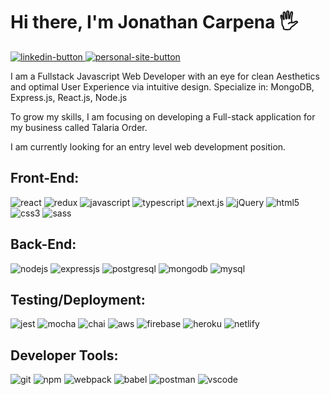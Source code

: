 <h1 align="start">Hi there, I'm Jonathan Carpena 🖐</h1>

<!-- CONTACTS -->
<p dir="auto"> 
<!-- LINKEDIN -->
<a href="https://www.linkedin.com/in/jonathan-carpena-582873196/" rel="nofollow">
  <img 
       src="https://img.shields.io/badge/jonathan carpena-0077B5?style=for-the-badge&logo=linkedin&logoColor=white" 
       alt="linkedin-button" 
       data-canonical-src="https://img.shields.io/badge/@jonathancarpena-0077B5?style=for-the-badge&logo=linkedin&logoColor=white" 
       style="max-width: 100%;">
  </a>

<!-- PERSONAL SITE -->
<a href="https:/jonathancarpena.me" rel="nofollow">
  <img 
       src="https://img.shields.io/badge/personal site-5020DF?style=for-the-badge&logo=About.me&logoColor=white" 
       alt="personal-site-button" 
       data-canonical-src="https://img.shields.io/badge/jonathancarpena.me-5020DF?style=for-the-badge&logo=About.me&logoColor=white" 
       style="max-width: 100%;">
  </a>
</p>


<!-- MINI BIO -->
<p dir="auto">I am a Fullstack Javascript Web Developer with an eye for clean Aesthetics and optimal User Experience via intuitive design. Specialize in: MongoDB, Express.js, React.js, Node.js</p>
<p dir="auto">To grow my skills, I am focusing on developing a Full-stack application for my business called Talaria Order.</p>
<p dir="auto">I am currently looking for an entry level web development position.</p>


<!-- FRONT-END -->
<h2 dir="auto">
  Front-End:
</h2>

<p dir="auto" > 
<!-- REACT -->
<img 
       src="https://img.shields.io/badge/React-20232A?style=for-the-badge&logo=react&logoColor=61DAFB"
       alt="react" 
       data-canonical-src="	https://img.shields.io/badge/React-20232A?style=for-the-badge&logo=react&logoColor=61DAFB" 
       style="max-width: 100%;"/>
<!-- REDUX -->
<img 
       src="https://img.shields.io/badge/Redux-593D88?style=for-the-badge&logo=redux&logoColor=white"
       alt="redux" 
       data-canonical-src="https://img.shields.io/badge/Redux-593D88?style=for-the-badge&logo=redux&logoColor=white" 
       style="max-width: 100%;"/>
<!-- JAVASCRIPT -->
<img 
       src="https://img.shields.io/badge/JavaScript-323330?style=for-the-badge&logo=javascript&logoColor=F7DF1E"
       alt="javascript" 
       data-canonical-src="https://img.shields.io/badge/JavaScript-323330?style=for-the-badge&logo=javascript&logoColor=F7DF1E" 
       style="max-width: 100%;"/>
<!-- TYPESCRIPT -->
<img 
       src="https://img.shields.io/badge/TypeScript-007ACC?style=for-the-badge&logo=typescript&logoColor=white"
       alt="typescript" 
       data-canonical-src="https://img.shields.io/badge/TypeScript-007ACC?style=for-the-badge&logo=typescript&logoColor=white" 
       style="max-width: 100%;">
  <!-- NEXT.JS -->
<img 
       src="https://img.shields.io/badge/next.js-000000?style=for-the-badge&logo=nextdotjs&logoColor=white"
       alt="next.js" 
       data-canonical-src="https://img.shields.io/badge/next.js-000000?style=for-the-badge&logo=nextdotjs&logoColor=white" 
       style="max-width: 100%;">
<!-- jQuery -->
<img 
       src="https://img.shields.io/badge/jQuery-0769AD?style=for-the-badge&logo=jquery&logoColor=white"
       alt="jQuery" 
       data-canonical-src="https://img.shields.io/badge/jQuery-0769AD?style=for-the-badge&logo=jquery&logoColor=white" 
       style="max-width: 100%;">
<!-- HTML5 -->
  <img 
       src="https://img.shields.io/badge/HTML5-E34F26?style=for-the-badge&logo=html5&logoColor=white"
       alt="html5" 
       data-canonical-src="https://img.shields.io/badge/HTML5-E34F26?style=for-the-badge&logo=html5&logoColor=white" 
       style="max-width: 100%;">
 <!-- CSS -->
  <img 
       src="https://img.shields.io/badge/CSS3-1572B6?style=for-the-badge&logo=css3&logoColor=white"
       alt="css3" 
       data-canonical-src="https://img.shields.io/badge/CSS3-1572B6?style=for-the-badge&logo=css3&logoColor=white" 
       style="max-width: 100%;">
<!-- SASS -->
<img 
     src="https://img.shields.io/badge/Sass-CC6699?style=for-the-badge&logo=sass&logoColor=white"
       alt="sass" 
       data-canonical-src="https://img.shields.io/badge/Sass-CC6699?style=for-the-badge&logo=sass&logoColor=white" 
       style="max-width: 100%;">
</p>


<!-- BACK-END -->
<h2 dir="auto">
  Back-End:
</h2>

<p dir="auto" > 
<!-- NODE.JS -->
<img 
       src="https://img.shields.io/badge/Node.js-339933?style=for-the-badge&logo=nodedotjs&logoColor=white"
       alt="nodejs" 
       data-canonical-src="https://img.shields.io/badge/Node.js-339933?style=for-the-badge&logo=nodedotjs&logoColor=white" 
       style="max-width: 100%;"/>
<!-- EXPRESS -->
<img 
       src="https://img.shields.io/badge/Express.js-000000?style=for-the-badge&logo=express&logoColor=white"
       alt="expressjs" 
       data-canonical-src="https://img.shields.io/badge/Express.js-000000?style=for-the-badge&logo=express&logoColor=white" 
       style="max-width: 100%;"/>
<!-- POSTGRESQL -->
<img 
       src="https://img.shields.io/badge/PostgreSQL-316192?style=for-the-badge&logo=postgresql&logoColor=white"
       alt="postgresql" 
       data-canonical-src="https://img.shields.io/badge/PostgreSQL-316192?style=for-the-badge&logo=postgresql&logoColor=white" 
       style="max-width: 100%;"/>
<!-- MONGODB -->
<img 
       src="https://img.shields.io/badge/MongoDB-4EA94B?style=for-the-badge&logo=mongodb&logoColor=white"
       alt="mongodb" 
       data-canonical-src="https://img.shields.io/badge/MongoDB-4EA94B?style=for-the-badge&logo=mongodb&logoColor=white" 
       style="max-width: 100%;">
  <!-- MYSQL -->
<img 
       src="https://img.shields.io/badge/MySQL-005C84?style=for-the-badge&logo=mysql&logoColor=white"
       alt="mysql" 
       data-canonical-src="https://img.shields.io/badge/MySQL-005C84?style=for-the-badge&logo=mysql&logoColor=white" 
       style="max-width: 100%;">
</p>

<!-- TESTING/DEPLOYMENT -->
<h2 dir="auto">
  Testing/Deployment:
</h2>

<p dir="auto" > 
<!-- JEST -->
<img 
       src="https://img.shields.io/badge/Jest-C21325?style=for-the-badge&logo=jest&logoColor=white"
       alt="jest" 
       data-canonical-src="https://img.shields.io/badge/Jest-C21325?style=for-the-badge&logo=jest&logoColor=white" 
       style="max-width: 100%;"/>
<!-- MOCHA -->
<img 
       src="https://img.shields.io/badge/Mocha-8D6748?style=for-the-badge&logo=Mocha&logoColor=white"
       alt="mocha" 
       data-canonical-src="https://img.shields.io/badge/Mocha-8D6748?style=for-the-badge&logo=Mocha&logoColor=white" 
       style="max-width: 100%;"/>
<!-- CHAI -->
<img 
       src="https://img.shields.io/badge/chai-A30701?style=for-the-badge&logo=chai&logoColor=white"
       alt="chai" 
       data-canonical-src="https://img.shields.io/badge/chai-A30701?style=for-the-badge&logo=chai&logoColor=white" 
       style="max-width: 100%;"/>
<!-- AWS -->
<img 
       src="https://img.shields.io/badge/Amazon_AWS-FF9900?style=for-the-badge&logo=amazonaws&logoColor=white"
       alt="aws" 
       data-canonical-src="https://img.shields.io/badge/Amazon_AWS-FF9900?style=for-the-badge&logo=amazonaws&logoColor=white" 
       style="max-width: 100%;">
  <!-- FIREBASE -->
<img 
       src="https://img.shields.io/badge/firebase-ffca28?style=for-the-badge&logo=firebase&logoColor=black"
       alt="firebase" 
       data-canonical-src="https://img.shields.io/badge/firebase-ffca28?style=for-the-badge&logo=firebase&logoColor=black" 
       style="max-width: 100%;">
<!-- HEROKU -->
<img 
       src="https://img.shields.io/badge/Heroku-430098?style=for-the-badge&logo=heroku&logoColor=white"
       alt="heroku" 
       data-canonical-src="https://img.shields.io/badge/Heroku-430098?style=for-the-badge&logo=heroku&logoColor=white" 
       style="max-width: 100%;">
<!-- NETLIFY -->
  <img 
       src="https://img.shields.io/badge/Netlify-00C7B7?style=for-the-badge&logo=netlify&logoColor=white"
       alt="netlify" 
       data-canonical-src="https://img.shields.io/badge/Netlify-00C7B7?style=for-the-badge&logo=netlify&logoColor=white" 
       style="max-width: 100%;">
</p>


<!-- Tools -->
<h2 dir="auto">
  Developer Tools:
</h2>

<p dir="auto" > 
<!-- GIT -->
<img 
       src="https://img.shields.io/badge/GIT-E44C30?style=for-the-badge&logo=git&logoColor=white"
       alt="git" 
       data-canonical-src="https://img.shields.io/badge/GIT-E44C30?style=for-the-badge&logo=git&logoColor=white" 
       style="max-width: 100%;"/>
<!-- NPM -->
<img 
       src="https://img.shields.io/badge/npm-CB3837?style=for-the-badge&logo=npm&logoColor=white"
       alt="npm" 
       data-canonical-src="https://img.shields.io/badge/npm-CB3837?style=for-the-badge&logo=npm&logoColor=white" 
       style="max-width: 100%;"/>
<!-- WEBPACK -->
<img 
       src="https://img.shields.io/badge/Webpack-8DD6F9?style=for-the-badge&logo=Webpack&logoColor=white"
       alt="webpack" 
       data-canonical-src="https://img.shields.io/badge/Webpack-8DD6F9?style=for-the-badge&logo=Webpack&logoColor=white" 
       style="max-width: 100%;"/>
<!-- BABEL -->
<img 
       src="https://img.shields.io/badge/Babel-F9DC3E?style=for-the-badge&logo=babel&logoColor=white"
       alt="babel" 
       data-canonical-src="https://img.shields.io/badge/Babel-F9DC3E?style=for-the-badge&logo=babel&logoColor=white" 
       style="max-width: 100%;">
  <!-- POSTMAN -->
<img 
       src="https://img.shields.io/badge/Postman-FF6C37?style=for-the-badge&logo=Postman&logoColor=white"
       alt="postman" 
       data-canonical-src="https://img.shields.io/badge/Postman-FF6C37?style=for-the-badge&logo=Postman&logoColor=white" 
       style="max-width: 100%;">
  <!-- VSCODE -->
<img 
       src="https://img.shields.io/badge/VSCode-0078D4?style=for-the-badge&logo=visual%20studio%20code&logoColor=white"
       alt="vscode" 
       data-canonical-src="https://img.shields.io/badge/VSCode-0078D4?style=for-the-badge&logo=visual%20studio%20code&logoColor=white" 
       style="max-width: 100%;"/>
</p>

